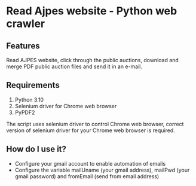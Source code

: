 # Read Ajpes website - Python web crawler

## Features
Read AJPES website, click through the public auctions, download and merge PDF public auction files and send it in an e-mail.

## Requirements

1. Python 3.10
2. Selenium driver for Chrome web browser
3. PyPDF2

The script uses selenium driver to control Chrome web browser, correct version of selenium driver for your Chrome web browser is required.

## How do I use it?

- Configure your gmail account to enable automation of emails 
- Configure the variable mailUname (your gmail address), mailPwd (your gmail password) and fromEmail (send from email address)
